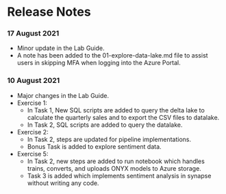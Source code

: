 # Release Notes

### 17 August 2021
- Minor update in the Lab Guide.
- A note has been added to the 01-explore-data-lake.md file to assist users in skipping MFA when logging into the Azure Portal.

### 10 August 2021
* Major changes in the Lab Guide.
* Exercise 1:
	 - In Task 1, New SQL scripts are added to query the delta lake to calculate the quarterly sales and to export the CSV files to datalake.
	 - In Task 2, SQL scripts are added to query the datalake.
* Exercise 2:
   - In Task 2, steps are updated for pipeline implementations.
   - Bonus Task is added to explore sentiment data.
* Exercise 5:
   - In Task 2, new steps are added to run notebook which handles trains, converts, and uploads ONYX models to Azure storage.
   - Task 3 is added which implements sentiment analysis in synapse without writing any code.
